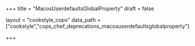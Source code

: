 +++
title = "MacosUserdefaultsGlobalProperty"
draft = false

layout = "cookstyle_cops"
data_path = ["cookstyle","cops_chef_deprecations_macosuserdefaultsglobalproperty"]

+++

<!-- The content of this page is automatically generated from the
cops_chef_deprecations_macosuserdefaultsglobalproperty.yml file in github.com/chef/cookstyle/blob/master/docs-chef-io/data/cookstyle/. -->
